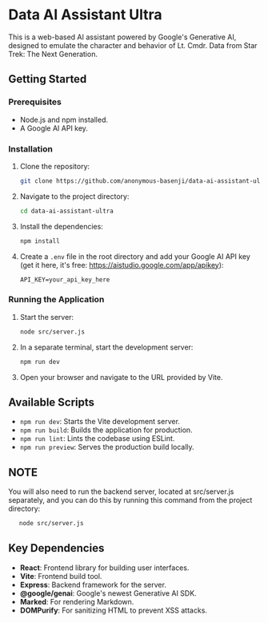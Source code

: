 # Data AI Assistant Ultra

This is a web-based AI assistant powered by Google's Generative AI, designed to emulate the character and behavior of Lt. Cmdr. Data from Star Trek: The Next Generation.

## Getting Started

### Prerequisites

- Node.js and npm installed.
- A Google AI API key.

### Installation

1. Clone the repository:
   ```sh
   git clone https://github.com/anonymous-basenji/data-ai-assistant-ultra.git
   ```
2. Navigate to the project directory:
   ```sh
   cd data-ai-assistant-ultra
   ```
3. Install the dependencies:
   ```sh
   npm install
   ```
4. Create a `.env` file in the root directory and add your Google AI API key (get it here, it's free: https://aistudio.google.com/app/apikey):
   ```
   API_KEY=your_api_key_here
   ```

### Running the Application

1. Start the server:
   ```sh
   node src/server.js
   ```
2. In a separate terminal, start the development server:
   ```sh
   npm run dev
   ```
3. Open your browser and navigate to the URL provided by Vite.

## Available Scripts

- `npm run dev`: Starts the Vite development server.
- `npm run build`: Builds the application for production.
- `npm run lint`: Lints the codebase using ESLint.
- `npm run preview`: Serves the production build locally.

## NOTE
You will also need to run the backend server, located at src/server.js separately, and you can do this by running this command from the project directory:
```sh
   node src/server.js
```

## Key Dependencies

- **React**: Frontend library for building user interfaces.
- **Vite**: Frontend build tool.
- **Express**: Backend framework for the server.
- **@google/genai**: Google's newest Generative AI SDK.
- **Marked**: For rendering Markdown.
- **DOMPurify**: For sanitizing HTML to prevent XSS attacks.
